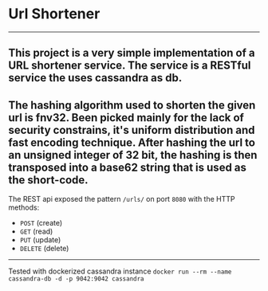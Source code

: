 # Url Shortener

---
This project is a very simple implementation of a URL shortener service.
The service is a RESTful service the uses cassandra as db.
---
The hashing algorithm used to shorten the given url is fnv32. Been picked mainly for the lack of security constrains,
it's uniform distribution and fast encoding technique.
After hashing the url to an unsigned integer of 32 bit, 
the hashing is then transposed into a base62 string that is used as the short-code.
---
The REST api exposed the pattern `/urls/` on port `8080` with the HTTP methods:
* `POST` (create)
* `GET` (read)
* `PUT` (update)
* `DELETE` (delete)

---
Tested with dockerized cassandra instance `docker run --rm --name cassandra-db -d -p 9042:9042 cassandra`